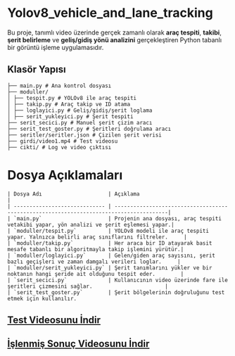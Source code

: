 # Yolov8_vehicle_and_lane_tracking
Bu proje, tanımlı video üzerinde gerçek zamanlı olarak **araç tespiti**, **takibi**, **şerit belirleme** ve **geliş/gidiş yönü analizini** gerçekleştiren Python tabanlı bir görüntü işleme uygulamasıdır.

## Klasör Yapısı ##
    ├── main.py # Ana kontrol dosyası
    ├── moduller/
    │ ├── tespit.py # YOLOv8 ile araç tespiti
    │ ├── takip.py # Araç takip ve ID atama
    │ ├── loglayici.py # Geliş/gidiş/şerit loglama
    │ ├── serit_yukleyici.py # Şerit tespiti
    ├── serit_secici.py # Manuel şerit çizim aracı
    ├── serit_test_goster.py # Şeritleri doğrulama aracı
    ├── seritler/seritler.json # Çizilen şerit verisi
    ├── girdi/video1.mp4 # Test videosu
    ├── cikti/ # Log ve video çıktısı

# Dosya Açıklamaları #

    | Dosya Adı                     | Açıklama                                                                               |
    | ----------------------------- | ---------------------------------------------------------------------------------------|
    | `main.py`                     | Projenin ana dosyası, araç tespiti vetakibi yapar, yön analizi ve şerit eşlemesi yapar.| 
    | `moduller/tespit.py`          | YOLOv8 modeli ile araç tespiti yapar. Yalnızca belirli araç sınıflarını filtreler.     |
    | `moduller/takip.py`           | Her araca bir ID atayarak basit mesafe tabanlı bir algoritmayla takip işlemini yürütür.|
    | `moduller/loglayici.py`       | Gelen/giden araç sayısını, şerit bazlı geçişleri ve zaman damgalı verileri loglar.     |
    | `moduller/serit_yukleyici.py` | Şerit tanımlarını yükler ve bir noktanın hangi şeride ait olduğunu tespit eder.        |
    | `serit_secici.py`             | Kullanıcının video üzerinde fare ile şeritleri çizmesini sağlar.                       |
    | `serit_test_goster.py`        | Şerit bölgelerinin doğruluğunu test etmek için kullanılır. 

## [Test Videosunu İndir](https://drive.google.com/file/d/1v5Hh2fll-8pAtMIrMuP1mIsLRkn9lnN-/view?usp=sharing) ## 

## [İşlenmiş Sonuç Videosunu İndir](https://drive.google.com/file/d/1V60vCSv-gAfhNB3mM55zURU1JXkbPTVX/view?usp=sharing) ##
